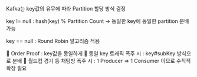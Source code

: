 Kafka는 key값의 유무에 따라 Partition 할당 방식 결정

key != null : hash(key) % Partition Count -> 동일한 key에 동일한 partition 분배 가능

key == null : Round Robin 알고리즘 적용

📘 Order Proof : key값을 동일하게
📘 동일 key 트래픽 폭주 시 : key#subKey 방식으로 분배
📘 월드컵 경기 등 채팅방 폭주 시 : 1 Producer => 1 Consumer 이므로 수직적 확장 필요
